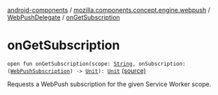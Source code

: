 [android-components](../../index.md) / [mozilla.components.concept.engine.webpush](../index.md) / [WebPushDelegate](index.md) / [onGetSubscription](./on-get-subscription.md)

# onGetSubscription

`open fun onGetSubscription(scope: `[`String`](https://kotlinlang.org/api/latest/jvm/stdlib/kotlin/-string/index.html)`, onSubscription: (`[`WebPushSubscription`](../-web-push-subscription/index.md)`) -> `[`Unit`](https://kotlinlang.org/api/latest/jvm/stdlib/kotlin/-unit/index.html)`): `[`Unit`](https://kotlinlang.org/api/latest/jvm/stdlib/kotlin/-unit/index.html) [(source)](https://github.com/mozilla-mobile/android-components/blob/master/components/concept/engine/src/main/java/mozilla/components/concept/engine/webpush/WebPushDelegate.kt#L15)

Requests a WebPush subscription for the given Service Worker scope.

